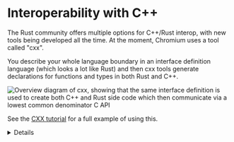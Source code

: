 # Interoperability with C++

The Rust community offers multiple options for C++/Rust interop, with new tools
being developed all the time. At the moment, Chromium uses a tool called "cxx".

You describe your whole language boundary in an interface definition language
(which looks a lot like Rust) and then cxx tools generate declarations for
functions and types in both Rust and C++.

<img src="../android/interoperability/cpp/overview.svg" alt="Overview diagram of cxx, showing that the same interface definition is used to create both C++ and Rust side code which then communicate via a lowest common denominator C API">

See the [CXX tutorial][1] for a full example of using this.


[1]: https://cxx.rs/tutorial.html
[2]: https://cxx.rs/bindings.html


<details>

Talk through the diagram. Explain that behind the scenes, this is doing
just the same as you previously did. Point out that automating the process has
the following benefits:

* The tool guarantees that the C++ and Rust sides match
  (e.g. you get compile errors if the `#[cxx::bridge]` doesn't match the actual
  C++ or Rust definitions, but with out-of-sync manual bindings you'd get
  Undefined Behavior)
* The tool automates generation of FFI thunks (small, C-ABI-compatible, free
  functions) for non-C features
  (e.g. enabling FFI calls into Rust or C++ methods;
  manual bindings would require authoring such top-level, free functions
  manually)
* The tool and the library can handle a set of core types, even if these
  types don't expose a C ABI
  (e.g. with manual bindings `std::span<T>` / `&[T]` have to be manually
  destructured and rebuilt out of a pointer and length - this is error-prone
  given that each language represents empty slices slightly differently)

</details>

